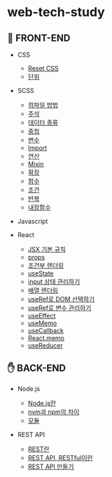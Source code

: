 # web-tech-study



## 🤚 FRONT-END
- CSS
  - [Reset CSS](./docs/frontend/CSS/css-reset.md)  
  - [단위](./docs/frontend/CSS/units.md)

- SCSS
  - [컴파일 방법](./docs/frontend/SCSS/complie.md)
  - [주석](./docs/frontend/SCSS/comment.md)
  - [데이터 종류](./docs/frontend/SCSS/data-types.md)
  - [중첩](./docs/frontend/SCSS/nesting.md)
  - [변수](./docs/frontend/SCSS/variables.md)
  - [Import](./docs/frontend/SCSS/import.md)
  - [연산](./docs/frontend/SCSS/operations.md)
  - [Mixin](./docs/frontend/SCSS/mixins.md)
  - [확장](./docs/frontend/SCSS/extend.md)
  - [함수](./docs/frontend/SCSS/functions.md)
  - [조건](./docs/frontend/SCSS/if.md)
  - [반복](./docs/frontend/SCSS/iteration.md)
  - [내장함수](./docs/frontend/SCSS/built-in-functions.md)
  
- Javascript

- React
  - [JSX 기본 규칙](./docs/frontend/react/JSX-rules.md)
  - [props](./docs/frontend/react/props.md)
  - [조건부 렌더링](./docs/frontend/react/conditional-rendering.md)
  - [useState](./docs/frontend/react/useState.md)
  - [input 상태 관리하기](./docs/frontend/react/input-state-management.md)
  - [배열 렌더링](./docs/frontend/react/rendering-array-1.md)
  - [useRef로 DOM 선택하기](./docs/frontend/react/useRef-select-DOM.md)
  - [useRef로 변수 관리하기](./docs/frontend/react/useRef-manage-variables.md)
  - [useEffect](./docs/frontend/react/useEffect.md)
  - [useMemo](./docs/frontend/react/useMemo.md)
  - [useCallback](./docs/frontend/react/useCallback.md)
  - [React.memo](./docs/frontend/react/React_memo.md)
  - [useReducer](./docs/frontend/react/useReducer.md)


## ✋ BACK-END  
- Node.js
  - [Node.js란](./docs/backend/node/nodejs.md)
  - [nvm과 npm의 차이](./docs/backend/node/nvm-npm.md)
  - [모듈](./docs/backend/node/module.md)
  
- REST API
  - [REST란](./docs/backend/restapi/rest.md)
  - [REST API, RESTful이란](./docs/backend/restapi/RESTAPI-RESTful.md)
  - [REST API 만들기](./docs/backend/restapi/make-RESTAPI.md)